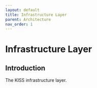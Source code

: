 ```yaml
---
layout: default
title: Infrastructure Layer
parent: Architecture
nav_order: 1
---
```


# Infrastructure Layer

## Introduction

The KISS infrastructure layer.
